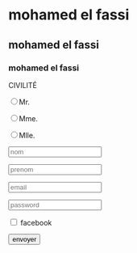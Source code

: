 <body>
<h1>mohamed el fassi</h1>
<h2>mohamed el fassi</h2>
<h3>mohamed el fassi</h3>
<p>CIVILITÉ</p>
<input type="radio" name="f">Mr.

<input type="radio" name="f">Mme.

<input type="radio" name="f">Mlle.
<p>
<input type="text" name="nom" placeholder ="nom"></p>
<p>
<input type="text" name="prenom" placeholder ="prenom"></p>
<p>
<input type="email" name="email" placeholder ="email"></p>
<p>
<input type="password" name="password"placeholder ="password"></p>

<p><input type="checkbox" value="Bike" > facebook</p>
<p><input type="button" value="envoyer"></p>
</body>
</html>
